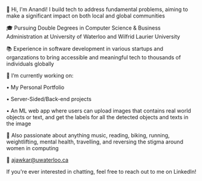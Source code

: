 👋 Hi, I'm Anandi! I build tech to address fundamental problems, aiming to make a significant impact on both local and global communities

🎓 Pursuing Double Degrees in Computer Science & Business Administration at University of Waterloo and Wilfrid Laurier University 

📚 Experience in software development in various startups and organzations to bring accessible and meaningful tech to thousands of individuals globally

🔭 I’m currently working on:

• My Personal Portfolio

• Server-Sided/Back-end projects

• An ML web app where users can upload images that contains real world objects or text, and get the labels for all the detected objects and texts in the image

🎨 Also passionate about anything music, reading, biking, running, weightlifting, mental health, travelling, and reversing the stigma around women in computing

📲 ajawkar@uwaterloo.ca

If you're ever interested in chatting, feel free to reach out to me on LinkedIn!

